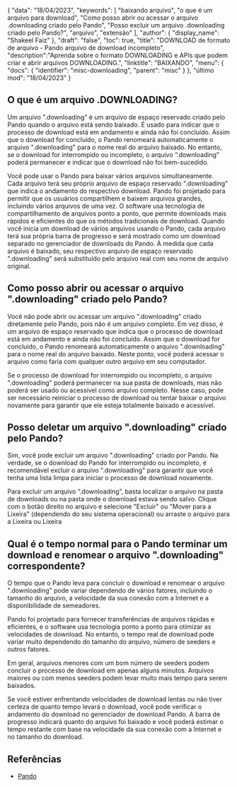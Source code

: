 {
"data": "18/04/2023",
  "keywords": [
"baixando arquivo",
"o que é um arquivo para download",
"Como posso abrir ou acessar o arquivo .downloading criado pelo Pando",
"Posso excluir um arquivo .downloading criado pelo Pando?",
"arquivo",
"extensão"
],
  "author": {
"display_name": "Shakeel Faiz"
},
"draft": "false",
"toc": true,
"title": "DOWNLOAD de formato de arquivo - Pando arquivo de download incompleto",
  "description":"Aprenda sobre o formato DOWNLOADING e APIs que podem criar e abrir arquivos DOWNLOADING.",
"linktitle": "BAIXANDO",
  "menu": {
    "docs": {
      "identifier": "misc-downloading",
"parent": "misc"
}
},
"último mod": "18/04/2023"
}

## O que é um arquivo .DOWNLOADING?

Um arquivo ".downloading" é um arquivo de espaço reservado criado pelo Pando quando o arquivo está sendo baixado. É usado para indicar que o processo de download está em andamento e ainda não foi concluído. Assim que o download for concluído, o Pando renomeará automaticamente o arquivo ".downloading" para o nome real do arquivo baixado. No entanto, se o download for interrompido ou incompleto, o arquivo “.downloading” poderá permanecer e indicar que o download não foi bem-sucedido.

Você pode usar o Pando para baixar vários arquivos simultaneamente. Cada arquivo terá seu próprio arquivo de espaço reservado ".downloading" que indica o andamento do respectivo download. Pando foi projetado para permitir que os usuários compartilhem e baixem arquivos grandes, incluindo vários arquivos de uma vez. O software usa tecnologia de compartilhamento de arquivos ponto a ponto, que permite downloads mais rápidos e eficientes do que os métodos tradicionais de download. Quando você inicia um download de vários arquivos usando o Pando, cada arquivo terá sua própria barra de progresso e será mostrado como um download separado no gerenciador de downloads do Pando. À medida que cada arquivo é baixado, seu respectivo arquivo de espaço reservado ".downloading" será substituído pelo arquivo real com seu nome de arquivo original.

## Como posso abrir ou acessar o arquivo ".downloading" criado pelo Pando?

Você não pode abrir ou acessar um arquivo ".downloading" criado diretamente pelo Pando, pois não é um arquivo completo. Em vez disso, é um arquivo de espaço reservado que indica que o processo de download está em andamento e ainda não foi concluído. Assim que o download for concluído, o Pando renomeará automaticamente o arquivo ".downloading" para o nome real do arquivo baixado. Neste ponto, você poderá acessar o arquivo como faria com qualquer outro arquivo em seu computador.

Se o processo de download for interrompido ou incompleto, o arquivo ".downloading" poderá permanecer na sua pasta de downloads, mas não poderá ser usado ou acessível como arquivo completo. Nesse caso, pode ser necessário reiniciar o processo de download ou tentar baixar o arquivo novamente para garantir que ele esteja totalmente baixado e acessível.

## Posso deletar um arquivo ".downloading" criado pelo Pando?

Sim, você pode excluir um arquivo ".downloading" criado por Pando. Na verdade, se o download do Pando for interrompido ou incompleto, é recomendável excluir o arquivo ".downloading" para garantir que você tenha uma lista limpa para iniciar o processo de download novamente.

Para excluir um arquivo “.downloading”, basta localizar o arquivo na pasta de downloads ou na pasta onde o download estava sendo salvo. Clique com o botão direito no arquivo e selecione "Excluir" ou "Mover para a Lixeira" (dependendo do seu sistema operacional) ou arraste o arquivo para a Lixeira ou Lixeira

## Qual é o tempo normal para o Pando terminar um download e renomear o arquivo ".downloading" correspondente?

O tempo que o Pando leva para concluir o download e renomear o arquivo ".downloading" pode variar dependendo de vários fatores, incluindo o tamanho do arquivo, a velocidade da sua conexão com a Internet e a disponibilidade de semeadores.

Pando foi projetado para fornecer transferências de arquivos rápidas e eficientes, e o software usa tecnologia ponto a ponto para otimizar as velocidades de download. No entanto, o tempo real de download pode variar muito dependendo do tamanho do arquivo, número de seeders e outros fatores.

Em geral, arquivos menores com um bom número de seeders podem concluir o processo de download em apenas alguns minutos. Arquivos maiores ou com menos seeders podem levar muito mais tempo para serem baixados.

Se você estiver enfrentando velocidades de download lentas ou não tiver certeza de quanto tempo levará o download, você pode verificar o andamento do download no gerenciador de download Pando. A barra de progresso indicará quanto do arquivo foi baixado e você poderá estimar o tempo restante com base na velocidade da sua conexão com a Internet e no tamanho do download.

## Referências
* [Pando](https://download.cnet.com/Pando/3000-2196_4-10546621.html)

